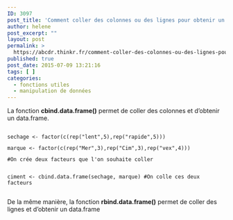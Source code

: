 ```yaml
---
ID: 3097
post_title: 'Comment coller des colonnes ou des lignes pour obtenir un data.frame ? : cbind.data.frame, rbind.data.frame'
author: helene
post_excerpt: ""
layout: post
permalink: >
  https://abcdr.thinkr.fr/comment-coller-des-colonnes-ou-des-lignes-pour-obtenir-un-data-frame-cbind-data-frame-rbind-data-frame/
published: true
post_date: 2015-07-09 13:21:16
tags: [ ]
categories:
  - fonctions utiles
  - manipulation de données
---
```

<p>La fonction <strong>cbind.data.frame()</strong> permet de coller des colonnes et d’obtenir un data.frame.</p><p> <pre><code><br />sechage &lt;- factor(c(rep("lent",5),rep("rapide",5)))</p><p>marque &lt;- factor(c(rep("Mer",3),rep("Cim",3),rep("vex",4)))</p><p>#On crée deux facteurs que l'on souhaite coller</p><p><br />ciment &lt;- cbind.data.frame(sechage, marque) #On colle ces deux facteurs</p><p></code></pre> </p><p>De la même manière, la fonction <strong>rbind.data.frame()</strong> permet de coller des lignes et d’obtenir un data.frame</p>